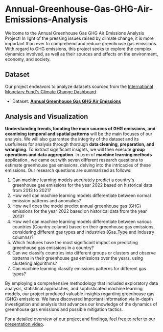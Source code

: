 # Annual-Greenhouse-Gas-GHG-Air-Emissions-Analysis

Welcome to the Annual Greenhouse Gas GHG Air Emissions Analysis Project! In light of the pressing issues raised by climate change, it is more important than ever to comprehend and reduce greenhouse gas emissions. With regard to GHG emissions, this project seeks to explore the complex dynamics involved, as well as their sources and effects on the environment, economy, and society.

## Dataset 
Our project endeavors to analyze datasets sourced from the [International Monetary Fund's Climate Change Dashboard](https://climatedata.imf.org/). 
- Dataset: [**Annual Greenhouse Gas GHG Air Emissions**](https://climatedata.imf.org/datasets/c8579761f19740dfbe4418b205654ddf/explore)

## Analysis and Visualization
**Understanding trends, locating the main sources of GHG emissions, and examining temporal and spatial patterns** will be the main focuses of our analysis. We will also guarantee the integrity of the dataset and its usefulness for analysis through thorough **data cleaning, preparation, and wrangling**. To extract significant insights, we will then execute **group operations and data aggregation**. In term of **machine learning methods** application , we came out with seven different research questions to estimate greenhouse gas emissions, delving into the intricacies of these emissions. Our research questions are summarized as follows:

1. Can machine learning models accurately predict a country's greenhouse gas emissions for the year 2022 based on historical data from 2013 to 2021?
2. How well can machine learning models differentiate between normal emission patterns and anomalies?
3. How well does the model predict annual greenhouse gas (GHG) emissions for the year 2022 based on historical data from the year 2013?
4. How well can machine learning models differentiate between various countries (Country column) based on their greenhouse gas emissions, considering different gas types and industries (Gas_Type and Industry columns)?
5. Which features have the most significant impact on predicting greenhouse gas emissions in a country?
6. Can we classify countries into different groups or clusters and observe patterns in their greenhouse gas emissions over the years, using clustering algorithms?
7. Can machine learning classify emissions patterns for different gas types?

By employing a comprehensive methodology that included exploratory data analysis, statistical approaches, and sophisticated machine learning models, our project produced valuable insights regarding greenhouse gas (GHG) emissions. We have discovered important information via in-depth investigation and analysis that advances our knowledge of the dynamics of greenhouse gas emissions and possible mitigation tactics.

For a detailed overview of our project and findings, feel free to refer to our [presentation video](https://youtu.be/A24z2U8N5kE).
